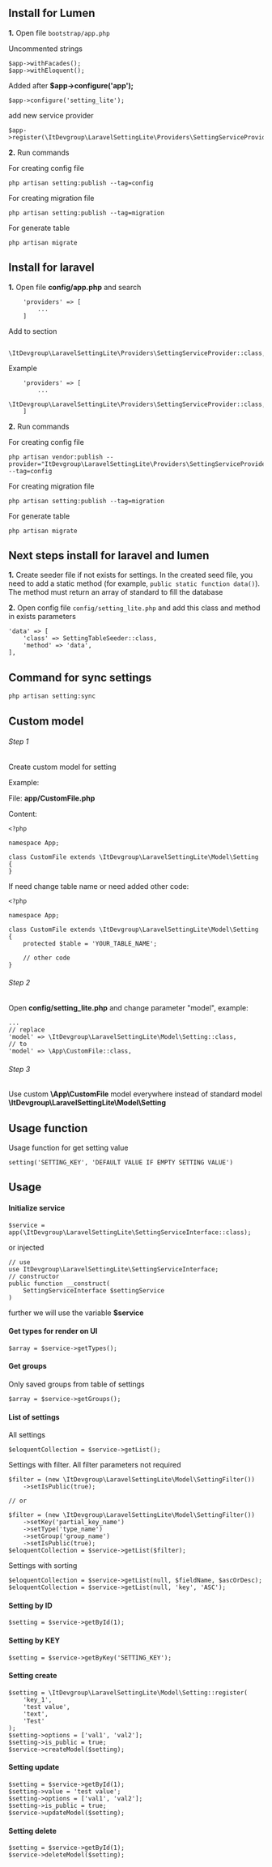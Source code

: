 ## 
## Install for Lumen

**1.** Open file `bootstrap/app.php`

Uncommented strings

```
$app->withFacades();
$app->withEloquent();
```

Added after **$app->configure('app');**

```
$app->configure('setting_lite');
```

add new service provider

```
$app->register(\ItDevgroup\LaravelSettingLite\Providers\SettingServiceProvider::class);
```

**2.** Run commands

For creating config file

```
php artisan setting:publish --tag=config
```

For creating migration file

```
php artisan setting:publish --tag=migration
```

For generate table

```
php artisan migrate
```

## Install for laravel

**1.** Open file **config/app.php** and search
```
    'providers' => [
        ...
    ]
```
Add to section
```
        \ItDevgroup\LaravelSettingLite\Providers\SettingServiceProvider::class,
```
Example
```
    'providers' => [
        ...
        \ItDevgroup\LaravelSettingLite\Providers\SettingServiceProvider::class,
    ]
```

**2.** Run commands

For creating config file

```
php artisan vendor:publish --provider="ItDevgroup\LaravelSettingLite\Providers\SettingServiceProvider" --tag=config
```

For creating migration file

```
php artisan setting:publish --tag=migration
```

For generate table

```
php artisan migrate
```

## Next steps install for laravel and lumen

**1.** Create seeder file if not exists for settings.
In the created seed file, you need to add a static method (for example, `public static function data()`).
The method must return an array of standard to fill the database

**2.** Open config file `config/setting_lite.php` and add this class and method in exists parameters

```
'data' => [
    'class' => SettingTableSeeder::class,
    'method' => 'data',
],
```

## Command for sync settings

```
php artisan setting:sync
```

## Custom model

###### Step 1

Create custom model for setting

Example:

File: **app/CustomFile.php**

Content:

```
<?php

namespace App;

class CustomFile extends \ItDevgroup\LaravelSettingLite\Model\Setting
{
}
```

If need change table name or need added other code:

```
<?php

namespace App;

class CustomFile extends \ItDevgroup\LaravelSettingLite\Model\Setting
{
    protected $table = 'YOUR_TABLE_NAME';
    
    // other code
}
```

###### Step 2

Open **config/setting_lite.php** and change parameter "model", example:

```
...
// replace
'model' => \ItDevgroup\LaravelSettingLite\Model\Setting::class,
// to
'model' => \App\CustomFile::class,
```

###### Step 3

Use custom **\App\CustomFile** model everywhere instead of standard model **\ItDevgroup\LaravelSettingLite\Model\Setting**

## Usage function

Usage function for get setting value

```
setting('SETTING_KEY', 'DEFAULT VALUE IF EMPTY SETTING VALUE')
```

## Usage

#### Initialize service

```
$service = app(\ItDevgroup\LaravelSettingLite\SettingServiceInterface::class);
```

or injected

```
// use
use ItDevgroup\LaravelSettingLite\SettingServiceInterface;
// constructor
public function __construct(
    SettingServiceInterface $settingService
)
```

further we will use the variable **$service**

#### Get types for render on UI

```
$array = $service->getTypes();
```

#### Get groups

Only saved groups from table of settings

```
$array = $service->getGroups();
```

#### List of settings

All settings

```
$eloquentCollection = $service->getList();
```

Settings with filter. All filter parameters not required

```
$filter = (new \ItDevgroup\LaravelSettingLite\Model\SettingFilter())
    ->setIsPublic(true);
    
// or

$filter = (new \ItDevgroup\LaravelSettingLite\Model\SettingFilter())
    ->setKey('partial_key_name')
    ->setType('type_name')
    ->setGroup('group_name')
    ->setIsPublic(true);
$eloquentCollection = $service->getList($filter);
```

Settings with sorting

```
$eloquentCollection = $service->getList(null, $fieldName, $ascOrDesc);
$eloquentCollection = $service->getList(null, 'key', 'ASC');
```

#### Setting by ID

```
$setting = $service->getById(1);
```

#### Setting by KEY

```
$setting = $service->getByKey('SETTING_KEY');
```

#### Setting create

```
$setting = \ItDevgroup\LaravelSettingLite\Model\Setting::register(
    'key_1',
    'test value',
    'text',
    'Test'
);
$setting->options = ['val1', 'val2'];
$setting->is_public = true;
$service->createModel($setting);
```

#### Setting update

```
$setting = $service->getById(1);
$setting->value = 'test value';
$setting->options = ['val1', 'val2'];
$setting->is_public = true;
$service->updateModel($setting);
```

#### Setting delete

```
$setting = $service->getById(1);
$service->deleteModel($setting);
```
